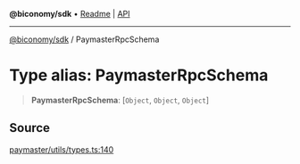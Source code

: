 **@biconomy/sdk** • [Readme](../README.md) \| [API](../globals.md)

***

[@biconomy/sdk](../README.md) / PaymasterRpcSchema

# Type alias: PaymasterRpcSchema

> **PaymasterRpcSchema**: [`Object`, `Object`, `Object`]

## Source

[paymaster/utils/types.ts:140](https://github.com/bcnmy/sdk/blob/main/src/paymaster/utils/types.ts#L140)
